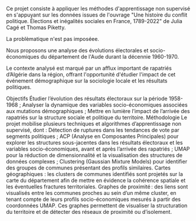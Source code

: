 Ce projet consiste à appliquer les méthodes d'apprentissage non supervisé en s'appuyant sur les données issues de l'ouvrage "Une histoire du conflit politique. Élections et inégalités sociales en France, 1789-2022" de Julia Cagé et Thomas Piketty.

La problèmatique n'est pas imposéee.

Nous proposons une analyse des évolutions électorales et socio-économiques du département de l'Aude durant la décennie 1960-1970. 

Le contexte analysé est marqué par un afflux important de rapatriés d’Algérie dans la région, offrant l'opportunité d'étudier l'impact de cet événement démographique sur la sociologie locale et les résultats politiques.

Objectifs
Étudier l’évolution des résultats électoraux sur la période 1958-1968 ;
Analyser la dynamique des variables socio-économiques associées aux mutations démographiques ;
Mettre en lumière l’impact de l’arrivée des rapatriés sur la structure sociale et politique du territoire.
Méthodologie
Le projet mobilise plusieurs techniques et algorithmes d’apprentissage non supervisé, dont :
Détection de ruptures dans les tendances de vote par segments politiques ;
ACP (Analyse en Composantes Principales) pour explorer les structures sous-jacentes dans les résultats électoraux et les variables socio-économiques, avant et après l’arrivée des rapatriés ;
UMAP pour la réduction de dimensionnalité et la visualisation des structures de données complexes ;
Clustering (Gaussian Mixture Models) pour identifier des groupes de communes présentant des profils similaires.
Cartes géographiques : les clusters de communes identifiés sont projetés sur la carte du département afin de mettre en évidence la cohérence spatiale et les éventuelles fractures territoriales.
Graphes de proximité : des liens sont visualisés entre les communes proches au sein d’un même cluster, en tenant compte de leurs profils socio-économiques mesurés à partir des coordonnées UMAP. Ces graphes permettent de visualiser la structuration du territoire et de détecter des réseaux de proximité ou d’isolement.
